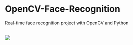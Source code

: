 # OpenCV-Face-Recognition
Real-time face recognition project with OpenCV and Python
<br><br>
<p><img src="https://github.com/Mjrovai/OpenCV-Face-Recognition/blob/master/FaceRecogBlock.png?raw=true"></p>
